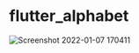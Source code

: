 # flutter_alphabet

![Screenshot 2022-01-07 170411](https://user-images.githubusercontent.com/76746914/148535134-129ab87d-a5d8-4787-9307-8a32ef74b04a.png)
